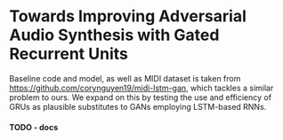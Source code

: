 # Towards Improving Adversarial Audio Synthesis with Gated Recurrent Units

Baseline code and model, as well as MIDI dataset is taken from https://github.com/corynguyen19/midi-lstm-gan, which tackles a similar problem to ours. We expand on this by testing the 
use and efficiency of GRUs as plausible substitutes to GANs employing LSTM-based RNNs.

#### TODO - docs